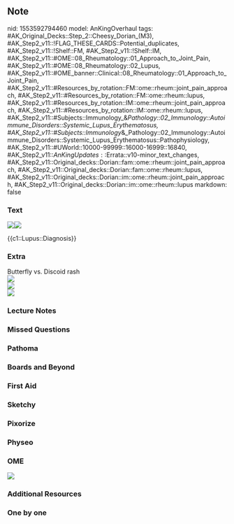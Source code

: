 ## Note
nid: 1553592794460
model: AnKingOverhaul
tags: #AK_Original_Decks::Step_2::Cheesy_Dorian_(M3), #AK_Step2_v11::!FLAG_THESE_CARDS::Potential_duplicates, #AK_Step2_v11::!Shelf::FM, #AK_Step2_v11::!Shelf::IM, #AK_Step2_v11::#OME::08_Rheumatology::01_Approach_to_Joint_Pain, #AK_Step2_v11::#OME::08_Rheumatology::02_Lupus, #AK_Step2_v11::#OME_banner::Clinical::08_Rheumatology::01_Approach_to_Joint_Pain, #AK_Step2_v11::#Resources_by_rotation::FM::ome::rheum::joint_pain_approach, #AK_Step2_v11::#Resources_by_rotation::FM::ome::rheum::lupus, #AK_Step2_v11::#Resources_by_rotation::IM::ome::rheum::joint_pain_approach, #AK_Step2_v11::#Resources_by_rotation::IM::ome::rheum::lupus, #AK_Step2_v11::#Subjects::Immunology_&_Pathology::02_Immunology::Autoimmune_Disorders::Systemic_Lupus_Erythematosus, #AK_Step2_v11::#Subjects::Immunology_&_Pathology::02_Immunology::Autoimmune_Disorders::Systemic_Lupus_Erythematosus::Pathophysiology, #AK_Step2_v11::#UWorld::10000-99999::16000-16999::16840, #AK_Step2_v11::$AnKingUpdates::$Errata::v10-minor_text_changes, #AK_Step2_v11::Original_decks::Dorian::fam::ome::rheum::joint_pain_approach, #AK_Step2_v11::Original_decks::Dorian::fam::ome::rheum::lupus, #AK_Step2_v11::Original_decks::Dorian::im::ome::rheum::joint_pain_approach, #AK_Step2_v11::Original_decks::Dorian::im::ome::rheum::lupus
markdown: false

### Text
<img src="paste-121053653237761.jpg"><img src="27915tn.jpg">
<div>
  {{c1::Lupus::Diagnosis}}
</div>

### Extra
<div>
  Butterfly vs. Discoid rash
</div><img src="6_1606536512074.png" class="resizer">
<div><img src="paste-1318554960354.jpg" class="resizer"></div>
<div><img src="paste-1868310774160.jpg" class="resizer"></div>

### Lecture Notes


### Missed Questions


### Pathoma


### Boards and Beyond


### First Aid


### Sketchy


### Pixorize


### Physeo


### OME
<div class="ome-widget">
  <a href=
  "https://onlinemeded.org/spa/rheumatology/approach-to-joint-pain/acquire?ref=anki">
  <img src="_OME_AnkiFlashcards_Lesson_4.png"></a>
</div>

### Additional Resources


### One by one

